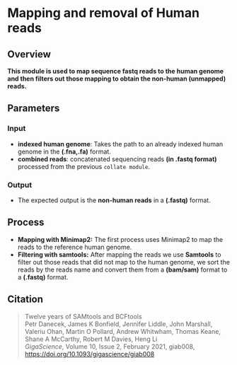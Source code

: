 # Mapping and removal of Human reads     

## Overview
**This module is used to map sequence fastq reads to the human genome and then filters out those mapping to obtain the non-human (unmapped) reads.**      

## Parameters  

### Input
- **indexed human genome**: Takes the path to an already indexed human genome in the **(.fna,.fa)** format.   
- **combined reads**: concatenated sequencing reads **(in .fastq format)** processed from the previous `collate module`.    

### Output
- The expected output is the **non-human reads** in a **(.fastq)** format.

## Process

- **Mapping with Minimap2:**
  The first process uses Minimap2 to map the reads to the reference human genome.
- **Filtering with samtools:**
  After mapping the reads we use **Samtools** to filter out those reads that did not map to the human genome, we sort the reads by the reads name and convert them from a **(bam/sam)** format to
  a **(.fastq)** format.
  

## Citation
> Twelve years of SAMtools and BCFtools </br>
> Petr Danecek, James K Bonfield, Jennifer Liddle, John Marshall, Valeriu Ohan, Martin O Pollard, Andrew Whitwham, Thomas Keane, Shane A McCarthy, Robert M Davies, Heng Li </br>
> _GigaScience_, Volume 10, Issue 2, February 2021, giab008, https://doi.org/10.1093/gigascience/giab008
